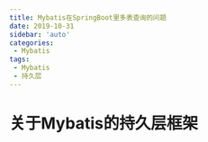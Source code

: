 ```yaml
---
title: Mybatis在SpringBoot里多表查询的问题
date: 2019-10-31
sidebar: 'auto'
categories:
 - Mybatis
tags:
 - Mybatis
 - 持久层
---
```


# 关于Mybatis的持久层框架

